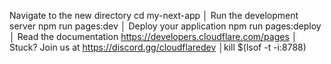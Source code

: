Navigate to the new directory cd my-next-app
│ Run the development server npm run pages:dev
│ Deploy your application npm run pages:deploy
│ Read the documentation https://developers.cloudflare.com/pages
│ Stuck? Join us at https://discord.gg/cloudflaredev
│kill $(lsof -t -i:8788)
